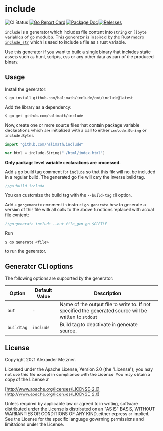 # include

![CI Status][ci-img-url] 
[![Go Report Card][go-report-card-img-url]][go-report-card-url] 
[![Package Doc][package-doc-img-url]][package-doc-url] 
[![Releases][release-img-url]][release-url]

`include` is a generator which includes file content into `string` or `[]byte` variables of go modules.
This generator is inspired by the Rust macro 
[`include_str`](https://doc.rust-lang.org/std/macro.include_str.html) which is used to include a file as a
rust variable.

Use this generator if you want to build a single binary that includes static assets such as html, scripts,
css or any other data as part of the produced binary.

## Usage

Install the generator:

```shell
$ go install github.com/halimath/include/cmd/include@latest
```

Add the library as a dependency:

```shell
$ go get github.com/halimath/include
```

Now, create one or more source files that contain package variable declarations which are initialized with a 
call to either `include.String` or `include.Bytes`. 

```go
import "github.com/halimath/include"

var html = include.String("./html/index.html")
```

**Only package level variable declarations are processed.**

Add a go build tag comment for `include` so that this file will not be included in a regular build. The 
generated go file will cary the inverse build tag. 

```go
//go:build include
```

You can customize the build tag with the `--build-tag` cli option.

Add a `go:generate` comment to instruct `go generate` how to generate a version of this file with all calls
to the above functions replaced with actual file content:

```go
//go:generate include --out file_gen.go $GOFILE
```

Run 

```shell
$ go generate <file>
```

to run the generator.

## Generator CLI options

The following options are supported by the generator:

Option | Default Value | Description
-- | -- | --
`out` | - | Name of the output file to write to. If not specified the generated source will be written to `stdout`.
`buildtag` | `include` | Build tag to deactivate in generate source.

## License

Copyright 2021 Alexander Metzner.

Licensed under the Apache License, Version 2.0 (the "License");
you may not use this file except in compliance with the License.
You may obtain a copy of the License at

[http://www.apache.org/licenses/LICENSE-2.0](http://www.apache.org/licenses/LICENSE-2.0)

Unless required by applicable law or agreed to in writing, software
distributed under the License is distributed on an "AS IS" BASIS,
WITHOUT WARRANTIES OR CONDITIONS OF ANY KIND, either express or implied.
See the License for the specific language governing permissions and
limitations under the License.

[ci-img-url]: https://github.com/halimath/include/workflows/CI/badge.svg
[go-report-card-img-url]: https://goreportcard.com/badge/github.com/halimath/include
[go-report-card-url]: https://goreportcard.com/report/github.com/halimath/include
[package-doc-img-url]: https://img.shields.io/badge/GoDoc-Reference-blue.svg
[package-doc-url]: https://pkg.go.dev/github.com/halimath/include
[release-img-url]: https://img.shields.io/github/v/release/halimath/include.svg
[release-url]: https://github.com/halimath/include/releases